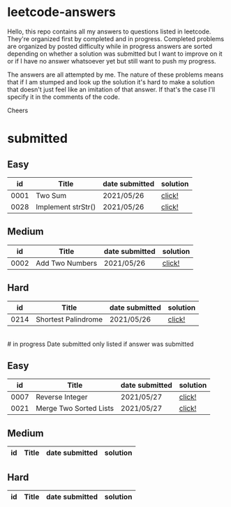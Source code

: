 # leetcode-answers
Hello, this repo contains all my answers to questions listed in leetcode. They're organized first by completed and in progress. Completed problems are organized by posted difficulty while in progress answers are sorted depending on whether a solution was submitted but I want to improve on it or if I have no answer whatsoever yet but still want to push my progress.

The answers are all attempted by me. The nature of these problems means that if I am stumped and look up the solution it's hard to make a solution that doesn't just feel like an imitation of that answer. If that's the case I'll specify it in the comments of the code.

Cheers
<br>
# submitted
## Easy
| id | Title | date submitted | solution |
| ---- | -------------------- | ---------- | ------- |
| 0001 | Two Sum | 2021/05/26 | [click!](https://github.com/mar10outof10/leetcode-solutions/blob/main/completed/easy/0001-two-sum.js)
| 0028 | Implement strStr() | 2021/05/26 | [click!](https://github.com/mar10outof10/leetcode-solutions/blob/main/completed/easy/0028-implement-strStr.js)
## Medium
| id | Title | date submitted | solution |
| ---- | -------------------- | ---------- | ------- |
| 0002 | Add Two Numbers | 2021/05/26 | [click!](https://github.com/mar10outof10/leetcode-solutions/blob/main/completed/medium/0002-add-two-numbers.js)
## Hard
| id | Title | date submitted | solution |
| ---- | -------------------- | ---------- | ------- |
| 0214 | Shortest Palindrome | 2021/05/26 | [click!](https://github.com/mar10outof10/leetcode-solutions/blob/main/completed/hard/0214-shortest-palindrome.js)
<br>
# in progress
Date submitted only listed if answer was submitted

## Easy
| id | Title | date submitted | solution |
| ---- | -------------------- | ---------- | ------- |
| 0007 | Reverse Integer | 2021/05/27 | [click!](https://github.com/mar10outof10/leetcode-solutions/blob/main/in-progress/accepted-but-improvable/0007-reverse-integer.js)
| 0021 | Merge Two Sorted Lists | 2021/05/27 | [click!](https://github.com/mar10outof10/leetcode-solutions/blob/main/in-progress/accepted-but-improvable/0021-merge-two-sorted-lists.js)
## Medium
| id | Title | date submitted | solution |
| ---- | -------------------- | ---------- | ------- |
## Hard
| id | Title | date submitted | solution |
| ---- | -------------------- | ---------- | ------- |